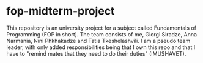 # fop-midterm-project
This repository is an university project for a subject called Fundamentals of Programming (FOP in short).
The team consists of me, Giorgi Siradze, Anna Narmania, Nini Phkhakadze and Tatia Tkeshelashvili.
I am a pseudo team leader, with only added responsibilities being that 
I own this repo and that I have to "remind mates that they need to do their duties" (IMUSHAVET).
